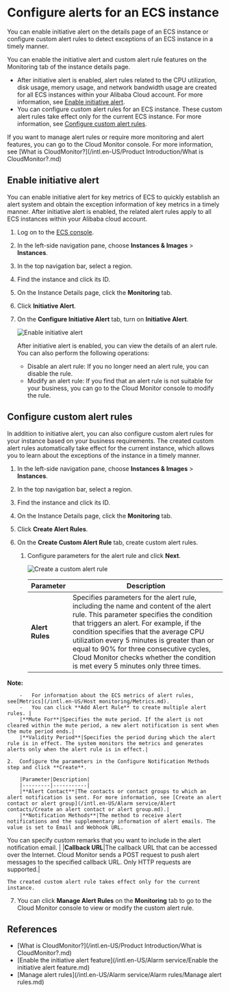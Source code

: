 # Configure alerts for an ECS instance

You can enable initiative alert on the details page of an ECS instance or configure custom alert rules to detect exceptions of an ECS instance in a timely manner.

You can enable the initiative alert and custom alert rule features on the Monitoring tab of the instance details page.

-   After initiative alert is enabled, alert rules related to the CPU utilization, disk usage, memory usage, and network bandwidth usage are created for all ECS instances within your Alibaba Cloud account. For more information, see [Enable initiative alert](#section_u83_pol_cbv).
-   You can configure custom alert rules for an ECS instance. These custom alert rules take effect only for the current ECS instance. For more information, see [Configure custom alert rules](#section_l0p_dd5_whe).

If you want to manage alert rules or require more monitoring and alert features, you can go to the Cloud Monitor console. For more information, see [What is CloudMonitor?](/intl.en-US/Product Introduction/What is CloudMonitor?.md)

## Enable initiative alert

You can enable initiative alert for key metrics of ECS to quickly establish an alert system and obtain the exception information of key metrics in a timely manner. After initiative alert is enabled, the related alert rules apply to all ECS instances within your Alibaba cloud account.

1.  Log on to the [ECS console](https://ecs.console.aliyun.com).

2.  In the left-side navigation pane, choose **Instances & Images** \> **Instances**.

3.  In the top navigation bar, select a region.

4.  Find the instance and click its ID.

5.  On the Instance Details page, click the **Monitoring** tab.

6.  Click **Initiative Alert**.

7.  On the **Configure Initiative Alert** tab, turn on **Initiative Alert**.

    ![Enable initiative alert](https://static-aliyun-doc.oss-accelerate.aliyuncs.com/assets/img/en-US/9473098161/p228306.png)

    After initiative alert is enabled, you can view the details of an alert rule. You can also perform the following operations:

    -   Disable an alert rule: If you no longer need an alert rule, you can disable the rule.
    -   Modify an alert rule: If you find that an alert rule is not suitable for your business, you can go to the Cloud Monitor console to modify the rule.

## Configure custom alert rules

In addition to initiative alert, you can also configure custom alert rules for your instance based on your business requirements. The created custom alert rules automatically take effect for the current instance, which allows you to learn about the exceptions of the instance in a timely manner.

1.  In the left-side navigation pane, choose **Instances & Images** \> **Instances**.

2.  In the top navigation bar, select a region.

3.  Find the instance and click its ID.

4.  On the Instance Details page, click the **Monitoring** tab.

5.  Click **Create Alert Rules**.

6.  On the **Create Custom Alert Rule** tab, create custom alert rules.

    1.  Configure parameters for the alert rule and click **Next**.

        ![Create a custom alert rule](https://static-aliyun-doc.oss-accelerate.aliyuncs.com/assets/img/en-US/9473098161/p228702.png)

        |Parameter|Description|
        |---------|-----------|
        |**Alert Rules**|Specifies parameters for the alert rule, including the name and content of the alert rule. This parameter specifies the condition that triggers an alert. For example, if the condition specifies that the average CPU utilization every 5 minutes is greater than or equal to 90% for three consecutive cycles, Cloud Monitor checks whether the condition is met every 5 minutes only three times.

**Note:**

        -   For information about the ECS metrics of alert rules, see[Metrics](/intl.en-US/Host monitoring/Metrics.md).
        -   You can click **Add Alert Rule** to create multiple alert rules. |
        |**Mute For**|Specifies the mute period. If the alert is not cleared within the mute period, a new alert notification is sent when the mute period ends.|
        |**Validity Period**|Specifies the period during which the alert rule is in effect. The system monitors the metrics and generates alerts only when the alert rule is in effect.|

    2.  Configure the parameters in the Configure Notification Methods step and click **Create**.

        |Parameter|Description|
        |---------|-----------|
        |**Alert Contact**|The contacts or contact groups to which an alert notification is sent. For more information, see [Create an alert contact or alert group](/intl.en-US/Alarm service/Alert contacts/Create an alert contact or alert group.md).|
        |**Notification Methods**|The method to receive alert notifications and the supplementary information of alert emails. The value is set to Email and Webhook URL.

You can specify custom remarks that you want to include in the alert notification email. |
        |**Callback URL**|The callback URL that can be accessed over the Internet. Cloud Monitor sends a POST request to push alert messages to the specified callback URL. Only HTTP requests are supported.|

    The created custom alert rule takes effect only for the current instance.

7.  You can click **Manage Alert Rules** on the **Monitoring** tab to go to the Cloud Monitor console to view or modify the custom alert rule.


## References

-   [What is CloudMonitor?](/intl.en-US/Product Introduction/What is CloudMonitor?.md)
-   [Enable the initiative alert feature](/intl.en-US/Alarm service/Enable the initiative alert feature.md)
-   [Manage alert rules](/intl.en-US/Alarm service/Alarm rules/Manage alert rules.md)

